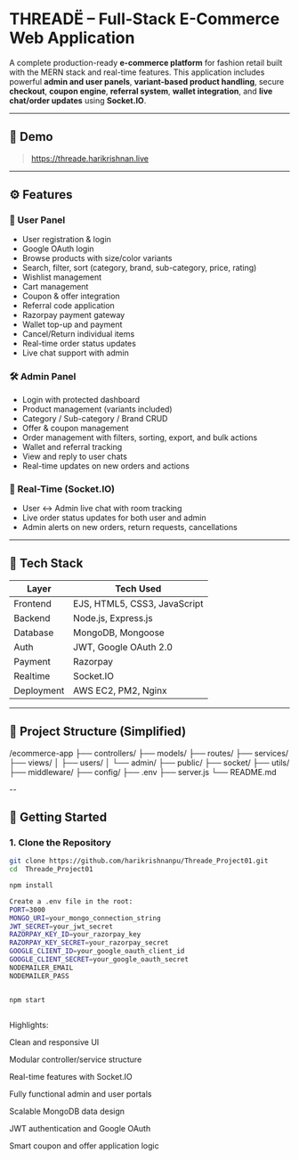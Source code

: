 # THREADË – Full-Stack E-Commerce Web Application

A complete production-ready **e-commerce platform** for fashion retail built with the MERN stack and real-time features. This application includes powerful **admin and user panels**, **variant-based product handling**, secure **checkout**, **coupon engine**, **referral system**, **wallet integration**, and **live chat/order updates** using **Socket.IO**.

---

## 🔗 Demo

> https://threade.harikrishnan.live

---

## ⚙️ Features

### 👤 User Panel
- User registration & login
- Google OAuth login
- Browse products with size/color variants
- Search, filter, sort (category, brand, sub-category, price, rating)
- Wishlist management
- Cart management
- Coupon & offer integration
- Referral code application
- Razorpay payment gateway
- Wallet top-up and payment
- Cancel/Return individual items
- Real-time order status updates
- Live chat support with admin

### 🛠️ Admin Panel
- Login with protected dashboard
- Product management (variants included)
- Category / Sub-category / Brand CRUD
- Offer & coupon management
- Order management with filters, sorting, export, and bulk actions
- Wallet and referral tracking
- View and reply to user chats
- Real-time updates on new orders and actions

### 💬 Real-Time (Socket.IO)
- User ↔ Admin live chat with room tracking
- Live order status updates for both user and admin
- Admin alerts on new orders, return requests, cancellations

---

## 🧰 Tech Stack

| Layer        | Tech Used                            |
|--------------|--------------------------------------|
| Frontend     | EJS, HTML5, CSS3, JavaScript         |
| Backend      | Node.js, Express.js                  |
| Database     | MongoDB, Mongoose                    |
| Auth         | JWT, Google OAuth 2.0                |
| Payment      | Razorpay                             |
| Realtime     | Socket.IO                            |
| Deployment   | AWS EC2, PM2, Nginx                  |

---

## 📂 Project Structure (Simplified)

/ecommerce-app
├── controllers/
├── models/
├── routes/
├── services/
├── views/
│ ├── users/
│ └── admin/
├── public/
├── socket/
├── utils/
├── middleware/
├── config/
├── .env
├── server.js
└── README.md


--

## 🚀 Getting Started

### 1. Clone the Repository

```bash
git clone https://github.com/harikrishnanpu/Threade_Project01.git
cd  Threade_Project01

npm install

Create a .env file in the root:
PORT=3000
MONGO_URI=your_mongo_connection_string
JWT_SECRET=your_jwt_secret
RAZORPAY_KEY_ID=your_razorpay_key
RAZORPAY_KEY_SECRET=your_razorpay_secret
GOOGLE_CLIENT_ID=your_google_oauth_client_id
GOOGLE_CLIENT_SECRET=your_google_oauth_secret
NODEMAILER_EMAIL
NODEMAILER_PASS


npm start



```

Highlights:


Clean and responsive UI

Modular controller/service structure

Real-time features with Socket.IO

Fully functional admin and user portals

Scalable MongoDB data design

JWT authentication and Google OAuth

Smart coupon and offer application logic




